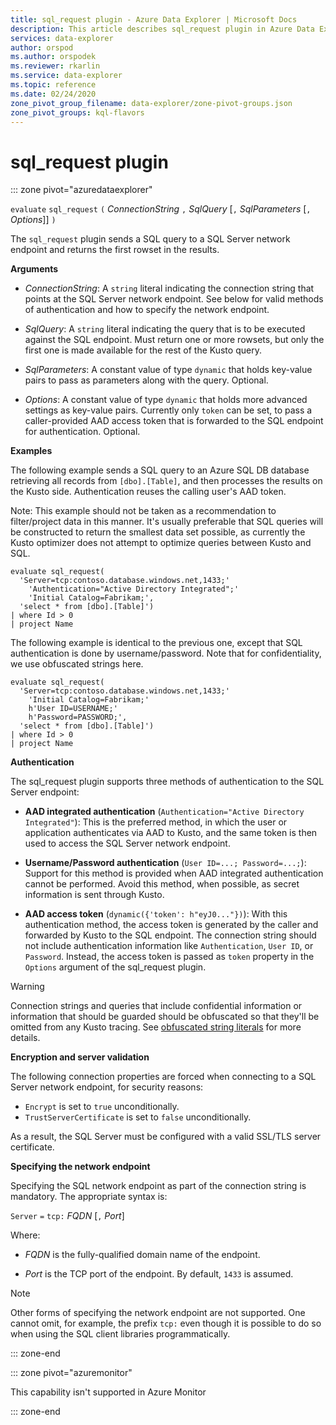 ```yaml
---
title: sql_request plugin - Azure Data Explorer | Microsoft Docs
description: This article describes sql_request plugin in Azure Data Explorer.
services: data-explorer
author: orspod
ms.author: orspodek
ms.reviewer: rkarlin
ms.service: data-explorer
ms.topic: reference
ms.date: 02/24/2020
zone_pivot_group_filename: data-explorer/zone-pivot-groups.json
zone_pivot_groups: kql-flavors
---
```

# sql_request plugin

::: zone pivot="azuredataexplorer"

  `evaluate` `sql_request` `(` *ConnectionString* `,` *SqlQuery* [`,` *SqlParameters* [`,` *Options*]] `)`

The `sql_request` plugin sends a SQL query to a SQL Server network endpoint
and returns the first rowset in the results.

**Arguments**

* *ConnectionString*: A `string` literal indicating the connection string that
  points at the SQL Server network endpoint. See below for valid
  methods of authentication and how to specify the network endpoint.

* *SqlQuery*: A `string` literal indicating the query that is to be executed
  against the SQL endpoint. Must return one or more rowsets, but only the
  first one is made available for the rest of the Kusto query.

* *SqlParameters*: A constant value of type `dynamic` that holds key-value pairs
  to pass as parameters along with the query. Optional.
  
* *Options*: A constant value of type `dynamic` that holds more advanced settings
  as key-value pairs. Currently only `token` can be set, to pass a caller-provided
  AAD access token that is forwarded to the SQL endpoint for authentication. Optional.

**Examples**

The following example sends a SQL query to an Azure SQL DB database
retrieving all records from `[dbo].[Table]`, and then processes the results
on the Kusto side. Authentication reuses the calling user's AAD token.

Note: This example should not be taken as a recommendation to filter/project
data in this manner. It's usually preferable that SQL queries will be constructed
to return the smallest data set possible, as currently the Kusto optimizer
does not attempt to optimize queries between Kusto and SQL.

```kusto
evaluate sql_request(
  'Server=tcp:contoso.database.windows.net,1433;'
    'Authentication="Active Directory Integrated";'
    'Initial Catalog=Fabrikam;',
  'select * from [dbo].[Table]')
| where Id > 0
| project Name
```

The following example is identical to the previous one, except that SQL
authentication is done by username/password. Note that for confidentiality,
we use obfuscated strings here.

```kusto
evaluate sql_request(
  'Server=tcp:contoso.database.windows.net,1433;'
    'Initial Catalog=Fabrikam;'
    h'User ID=USERNAME;'
    h'Password=PASSWORD;',
  'select * from [dbo].[Table]')
| where Id > 0
| project Name
```

**Authentication**

The sql_request plugin supports three methods of authentication to the
SQL Server endpoint:

* **AAD integrated authentication** (`Authentication="Active Directory Integrated"`):
   This is the preferred method, in which the user or application authenticates
   via AAD to Kusto, and the same token is then used to access the SQL Server network
   endpoint.

* **Username/Password authentication** (`User ID=...; Password=...;`):
   Support for this method is provided when AAD integrated authentication
   cannot be performed. Avoid this method, when possible, as secret
   information is sent through Kusto.

* **AAD access token** (`dynamic({'token': h"eyJ0..."})`):
   With this authentication method, the access token is generated by the caller and
   forwarded by Kusto to the SQL endpoint. The connection string should not include
   authentication information like `Authentication`, `User ID`, or `Password`. Instead, 
   the access token is passed as `token` property in the `Options` argument of the
   sql_request plugin.
     
> [!WARNING]
> Connection strings and queries that include confidential
> information or information that should be guarded should be
> obfuscated so that they'll be omitted from any Kusto tracing.
> See [obfuscated string literals](scalar-data-types/string.md#obfuscated-string-literals) for more details.

**Encryption and server validation**

The following connection properties are forced when connecting to a SQL Server network
endpoint, for security reasons:

* `Encrypt` is set to `true` unconditionally.
* `TrustServerCertificate` is set to `false` unconditionally.

As a result, the SQL Server must be configured with a valid SSL/TLS server
certificate.

**Specifying the network endpoint**

Specifying the SQL network endpoint as part of the connection string is mandatory.
The appropriate syntax is:

`Server` `=` `tcp:` *FQDN* [`,` *Port*]

Where:

* *FQDN* is the fully-qualified domain name of the endpoint.

* *Port* is the TCP port of the endpoint. By default, `1433` is assumed.

> [!NOTE]
> Other forms of specifying the network endpoint are not supported.
> One cannot omit, for example, the prefix `tcp:` even though it is possible to
> do so when using the SQL client libraries programmatically.



::: zone-end

::: zone pivot="azuremonitor"

This capability isn't supported in Azure Monitor

::: zone-end
